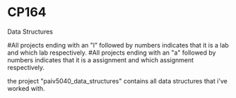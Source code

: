 # CP164
Data Structures

#All projects ending with an "l" followed by numbers indicates that it is a lab and which lab respectively.
#All projects ending with an "a" followed by numbers indicates that it is a assignment and which assignment respectively.

the project "paiv5040_data_structures" contains all data structures that i've worked with.
